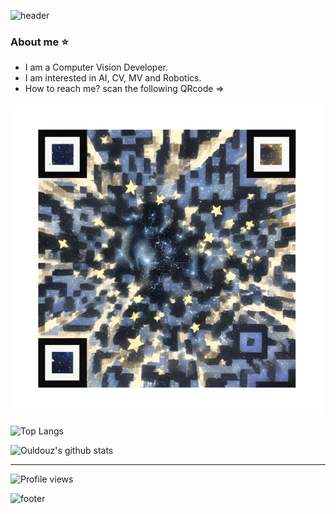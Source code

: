 ![header](https://capsule-render.vercel.app/api?type=waving&color=gradient&height=300&section=header&text=Hi%20I'm%20Ouldouz%20Pakpoour&fontSize=40)

### About me :star:
- I am a Computer Vision Developer.
- I am interested in AI, CV, MV and Robotics.
- How to reach me? scan the following QRcode =>

  
<p align="center">
<img src="qr4.png" alt="QRcode" width="500" height="500"/>
<img

-------------------------------------------------------------------------------------------------------------------------------------------------

![Top Langs](https://github-readme-stats.vercel.app/api/top-langs/?username=Ulduzpp&layout=compact&theme=radical)


![Ouldouz's github stats](https://github-readme-stats.vercel.app/api?username=Ulduzpp&theme=radical)


--------------------------------------------------------------------------------------------------------------------------------------------------


![Profile views](https://gpvc.arturio.dev/[Ulduzpp])


![footer](https://capsule-render.vercel.app/api?type=waving&color=gradient&height=120&section=footer)
 

